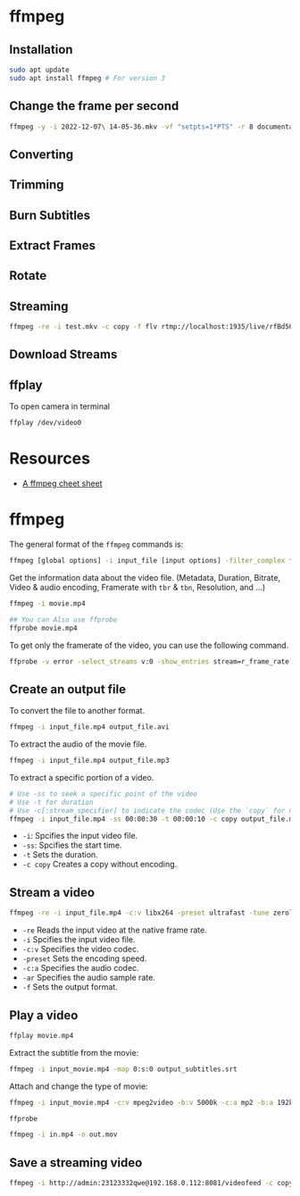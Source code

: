 # ffmpeg

## Installation

```bash
sudo apt update
sudo apt install ffmpeg # For version 3
```

## Change the frame per second

```bash
ffmpeg -y -i 2022-12-07\ 14-05-36.mkv -vf "setpts=1*PTS" -r 8 documentation-and-github.mp4 
```

## Converting

## Trimming

## Burn Subtitles

## Extract Frames

## Rotate

## Streaming 

```bash
ffmpeg -re -i test.mkv -c copy -f flv rtmp://localhost:1935/live/rfBd56ti2SMtYvSgD5xAV0YU99zampta7Z7S575KLkIZ9PYk
```


## Download Streams

## ffplay

To open camera in terminal

```bash
ffplay /dev/video0
```

# Resources

- [A ffmpeg cheet sheet](https://gist.github.com/steven2358/ba153c642fe2bb1e47485962df07c730)
# ffmpeg

The general format of the `ffmpeg` commands is:

```bash
ffmpeg [global options] -i input_file [input options] -filter_complex filter_graph [output options] output_file
```

Get the information data about the video file. (Metadata, Duration, Bitrate, Video & audio encoding, Framerate with `tbr` & `tbn`, Resolution, and ...)

```bash
ffmpeg -i movie.mp4

## You can Also use ffprobe
ffprobe movie.mp4
```

To get only the framerate of the video, you can use the following command.

```bash
ffprobe -v error -select_streams v:0 -show_entries stream=r_frame_rate -of default=noprint_wrappers=1:nokey=1 <input_file>
```

## Create an output file

To convert the file to another format.

```bash
ffmpeg -i input_file.mp4 output_file.avi
```

To extract the audio of the movie file.

```bash
ffmpeg -i input_file.mp4 output_file.mp3
```

To extract a specific portion of a video.

```bash
# Use -ss to seek a specific point of the video
# Use -t for duration
# Use -c[:stream_specifier] to indicate the codec (Use the `copy` for no re-encoding)
ffmpeg -i input_file.mp4 -ss 00:00:30 -t 00:00:10 -c copy output_file.mp4
```

- `-i`: Spcifies the input video file. 
- `-ss`: Spcifies the start time.
- `-t` Sets the duration.
- `-c copy` Creates a copy without encoding.

## Stream a video 

```bash
ffmpeg -re -i input_file.mp4 -c:v libx264 -preset ultrafast -tune zerolatency -c:a aac -ar 44100 -f flv rtmp://streaming_server_address/application/stream_key
```

- `-re` Reads the input video at the native frame rate.
- `-i` Spcifies the input video file. 
- `-c:v` Specifies the video codec.
- `-preset` Sets the encoding speed.
- `-c:a` Specifies the audio codec.
- `-ar` Specifies the audio sample rate.
- `-f` Sets the output format.

## Play a video

```bash
ffplay movie.mp4
```

Extract the subtitle from the movie:

```bash
ffmpeg -i input_movie.mp4 -map 0:s:0 output_subtitles.srt
```

Attach and change the type of movie:

```bash
ffmpeg -i input_movie.mp4 -c:v mpeg2video -b:v 5000k -c:a mp2 -b:a 192k -s 720x480 -aspect 4:3 -vf "subtitles=input_subtitles.srt" output_movie.mpg
```


```bash
ffprobe
```

```bash
ffmpeg -i in.mp4 -o out.mov
```


## Save a streaming video

```bash
ffmpeg -i http://admin:23123332qwe@192.168.0.112:8081/videofeed -c copy output.mp4
```